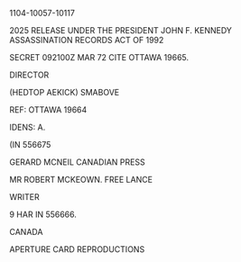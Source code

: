 1104-10057-10117

2025 RELEASE UNDER THE PRESIDENT JOHN F. KENNEDY ASSASSINATION RECORDS ACT OF 1992

SECRET 092100Z MAR 72 CITE OTTAWA 19665.

DIRECTOR

(HEDTOP AEKICK) SMABOVE

REF: OTTAWA 19664

IDENS: A.

(IN 556675

GERARD MCNEIL CANADIAN PRESS

MR ROBERT MCKEOWN. FREE LANCE

WRITER

9 HAR IN 556666.

CANADA

APERTURE CARD REPRODUCTIONS

